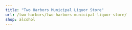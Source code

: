 ```yaml
---
title: "Two Harbors Municipal Liquor Store"
url: /two-harbors/two-harbors-municipal-liquor-store/
shop: alcohol
---
```

